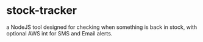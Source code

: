 # stock-tracker
a NodeJS tool designed for checking when something is back in stock, with optional AWS int for SMS and Email alerts.
